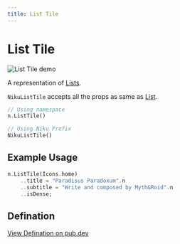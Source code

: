 ```yaml
---
title: List Tile
---
```

# List Tile
![List Tile demo](/widgets/list-tile.png)

A representation of [Lists](https://material.io/components/lists).

`NikuListTile` accepts all the props as same as [List](https://api.flutter.dev/flutter/material/ListTile-class.html).

```dart
// Using namespace
n.ListTile()

// Using Niku Prefix
NikuListTile()
```

## Example Usage
```dart
n.ListTile(Icons.home)
    ..title = "Paradisus Paradoxum".n
    ..subtitle = "Write and composed by Myth&Roid".n
    ..isDense;
```

## Defination
[View Defination on pub.dev](https://pub.dev/documentation/niku/latest/widget_listTile/NikuListTile-class.html)
